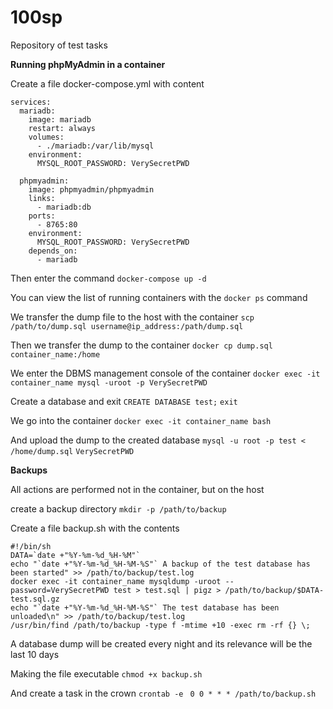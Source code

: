 # 100sp
Repository of test tasks

__Running phpMyAdmin in a container__

Create a file docker-compose.yml with content
```
services:
  mariadb:
    image: mariadb
    restart: always
    volumes:
      - ./mariadb:/var/lib/mysql
    environment:
      MYSQL_ROOT_PASSWORD: VerySecretPWD

  phpmyadmin:
    image: phpmyadmin/phpmyadmin
    links: 
      - mariadb:db
    ports:
      - 8765:80
    environment:
      MYSQL_ROOT_PASSWORD: VerySecretPWD
    depends_on:
      - mariadb
```
Then enter the command `docker-compose up -d`

You can view the list of running containers with the `docker ps` command

We transfer the dump file to the host with the container `scp /path/to/dump.sql username@ip_address:/path/dump.sql`

Then we transfer the dump to the container `docker cp dump.sql container_name:/home`

We enter the DBMS management console of the container `docker exec -it container_name mysql -uroot -p
VerySecretPWD`

Create a database and exit `CREATE DATABASE test;` `exit`

We go into the container `docker exec -it container_name bash`

And upload the dump to the created database `mysql -u root -p test < /home/dump.sql` `VerySecretPWD`

__Backups__

All actions are performed not in the container, but on the host

create a backup directory `mkdir -p /path/to/backup`

Create a file backup.sh with the contents
```
#!/bin/sh
DATA=`date +"%Y-%m-%d_%H-%M"`
echo "`date +"%Y-%m-%d_%H-%M-%S"` A backup of the test database has been started" >> /path/to/backup/test.log
docker exec -it container_name mysqldump -uroot --password=VerySecretPWD test > test.sql | pigz > /path/to/backup/$DATA-test.sql.gz
echo "`date +"%Y-%m-%d_%H-%M-%S"` The test database has been unloaded\n" >> /path/to/backup/test.log
/usr/bin/find /path/to/backup -type f -mtime +10 -exec rm -rf {} \;
```
A database dump will be created every night and its relevance will be the last 10 days

Making the file executable `chmod +x backup.sh`

And create a task in the crown `crontab -e ` `0 0 * * * /path/to/backup.sh`
